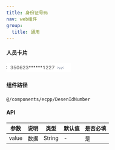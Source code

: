 ```yaml
---
title: 身份证号码
nav: web组件
group:
  title: 通用
---
```


#### 人员卡片

![img](./img/desenIdNumber.png)

#### 组件路径

`@/components/ecpp/DesenIdNumber`

#### API

| 参数  | 说明 | 类型   | 默认值 | 是否必填 |
| ----- | ---- | ------ | ------ | -------- |
| value | 数据 | String | -      | 是       |
